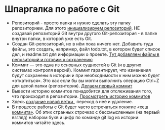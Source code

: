 # Шпаргалка по работе с Git
- Репозиторий - просто папка и нужно сделать  эту папку репозиторием. Для этого [инициализируем репозиторий](./init_help.md). НЕ создавай репозиторий Git внутри другого Git-репозитория - в папке внутри папки, в которой уже есть Git. 
- Создан Git-репозиторий, но в нём пока ничего нет. Добавить туда файлы, это создать, например, файл todo.txt, в котором будет список дел, и readme.txt для информации о проекте. [Тут добавляем файлы в репозиторий и готовим к сохранению](./add_help.md)
- Коммит — это одна из основных сущностей в Git (и в других системах контроля версий). Коммит гарантирует, что изменения будут сохранены в истории и при необходимости к ним можно будет «откатиться». Это как если бы вы могли выполнить операцию Ctrl+Z для целой папки (репозитория). [Делаем первый коммит](./commit_help.md)
- Вывести историю коммитов понадобится для отслеживания того, что происходит в репозитории. [Просмотреть историю коммитов](./log_help.md)
-  Здесь [создание новой ветки ](./branch_help.md), переход в неё и удаление.
- В процессе работы с Git будет часто встречаться понятие [«хеш коммита»](./hash_help.md). Об этих странных строчках с бессмысленным (на первый взгляд) набором букв и цифр по команде git log из истории коммитов читайте здесь. 
 
